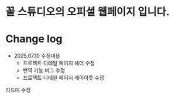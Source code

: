 # 꼴 스튜디오의 오피셜 웹페이지 입니다.

# Change log

- 2025.07.10 수정내용
  - 프로젝트 디테일 페이지 헤더 수정
  - 번역 기능 버그 수정
  - 프로젝트 디테일 페이지 레이아웃 수정

리드미 수정
